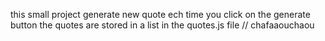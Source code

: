 this small project generate new quote ech time you click on the generate button
the quotes are stored in a list in the quotes.js file
// chafaaouchaou
